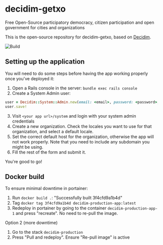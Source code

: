 # decidim-getxo

Free Open-Source participatory democracy, citizen participation and open government for cities and organizations

This is the open-source repository for decidim-getxo, based on [Decidim](https://github.com/decidim/decidim).

![Build](https://github.com/Platoniq/decidim-getxo/workflows/Build/badge.svg?branch=master)

## Setting up the application

You will need to do some steps before having the app working properly once you've deployed it:

1. Open a Rails console in the server: `bundle exec rails console`
2. Create a System Admin user:

```ruby
user = Decidim::System::Admin.new(email: <email>, password: <password>, password_confirmation: <password>)
user.save!
```

3. Visit `<your app url>/system` and login with your system admin credentials
4. Create a new organization. Check the locales you want to use for that organization, and select a default locale.
5. Set the correct default host for the organization, otherwise the app will not work properly. Note that you need to include any subdomain you might be using.
6. Fill the rest of the form and submit it.

You're good to go!

## Docker build

To ensure minimal downtime in portainer:

1. Run `docker build .`:
   "Successfully built 3f4cfd9a1b4d"
2. Tag `docker tag 3f4cfd9a1b4d decidim-production-app:latest`
3. Redeploy in portainer by going to the container `decidim-production-app-1` and press "recreate". No need to re-pull the image.

Option 2 (more downtime)

1. Go to the stack `decidim-production`
2. Press "Pull and redeploy". Ensure "Re-pull image" is active
